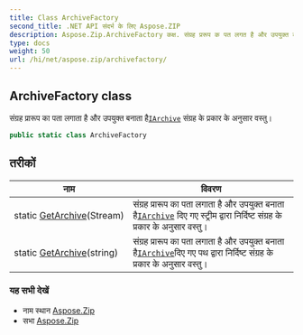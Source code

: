 ```yaml
---
title: Class ArchiveFactory
second_title: .NET API संदर्भ के लिए Aspose.ZIP
description: Aspose.Zip.ArchiveFactory कक्ष. संग्रह प्ररूप क पत लगत है और उपयुक्त बनत हैIArchive संग्रह के प्रकर के अनुसर वस्तु
type: docs
weight: 50
url: /hi/net/aspose.zip/archivefactory/
---
```

## ArchiveFactory class

संग्रह प्रारूप का पता लगाता है और उपयुक्त बनाता है[`IArchive`](../iarchive/) संग्रह के प्रकार के अनुसार वस्तु।

```csharp
public static class ArchiveFactory
```

## तरीकों

| नाम | विवरण |
| --- | --- |
| static [GetArchive](../../aspose.zip/archivefactory/getarchive/#getarchive)(Stream) | संग्रह प्रारूप का पता लगाता है और उपयुक्त बनाता है[`IArchive`](../iarchive/) दिए गए स्ट्रीम द्वारा निर्दिष्ट संग्रह के प्रकार के अनुसार वस्तु। |
| static [GetArchive](../../aspose.zip/archivefactory/getarchive/#getarchive_1)(string) | संग्रह प्रारूप का पता लगाता है और उपयुक्त बनाता है[`IArchive`](../iarchive/)दिए गए पथ द्वारा निर्दिष्ट संग्रह के प्रकार के अनुसार वस्तु। |

### यह सभी देखें

* नाम स्थान [Aspose.Zip](../../aspose.zip/)
* सभा [Aspose.Zip](../../)


